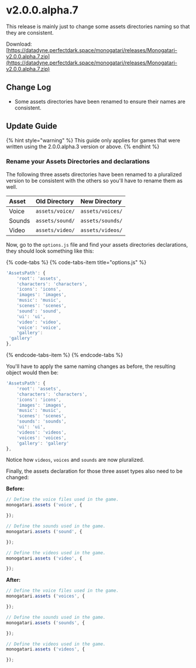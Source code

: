 # v2.0.0.alpha.7

This release is mainly just to change some assets directories naming so that they are consistent.

Download: [https://datadyne.perfectdark.space/monogatari/releases/Monogatari-v2.0.0.alpha.7.zip](https://datadyne.perfectdark.space/monogatari/releases/Monogatari-v2.0.0.alpha.7.zip)

## Change Log

* Some assets directories have been renamed to ensure their names are consistent.

## Update Guide

{% hint style="warning" %}
This guide only applies for games that were written using the 2.0.0.alpha.3 version or above.
{% endhint %}

### Rename your Assets Directories and declarations

The following three assets directories have been renamed to a pluralized version to be consistent with the others so you'll have to rename them as well.

| Asset | Old Directory | New Directory |
| :--- | :--- | :--- |
| Voice | `assets/voice/` | `assets/voices/` |
| Sounds | `assets/sound/` | `assets/sounds/` |
| Video | `assets/video/` | `assets/videos/` |

Now, go to the `options.js` file and find your assets directories declarations, they should look something like this:

{% code-tabs %}
{% code-tabs-item title="options.js" %}
```javascript
'AssetsPath': {
    'root': 'assets',
    'characters': 'characters',
    'icons': 'icons',
    'images': 'images',
    'music': 'music',
    'scenes': 'scenes',
    'sound': 'sound',
    'ui': 'ui',
    'video': 'video',
    'voice': 'voice',
    'gallery': 'gallery'
},
```
{% endcode-tabs-item %}
{% endcode-tabs %}

You'll have to apply the same naming changes as before, the resulting object would then be:

```javascript
'AssetsPath': {
    'root': 'assets',
    'characters': 'characters',
    'icons': 'icons',
    'images': 'images',
    'music': 'music',
    'scenes': 'scenes',
    'sounds': 'sounds',
    'ui': 'ui',
    'videos': 'videos',
    'voices': 'voices',
    'gallery': 'gallery'
},
```

Notice how `videos`, `voices` and `sounds` are now pluralized. 

Finally, the assets declaration for those three asset types also need to be changed:

**Before:**

```javascript
// Define the voice files used in the game.
monogatari.assets ('voice', {

});

// Define the sounds used in the game.
monogatari.assets ('sound', {

});

// Define the videos used in the game.
monogatari.assets ('video', {

});
```

**After:**

```javascript
// Define the voice files used in the game.
monogatari.assets ('voices', {

});

// Define the sounds used in the game.
monogatari.assets ('sounds', {

});

// Define the videos used in the game.
monogatari.assets ('videos', {

});
```

